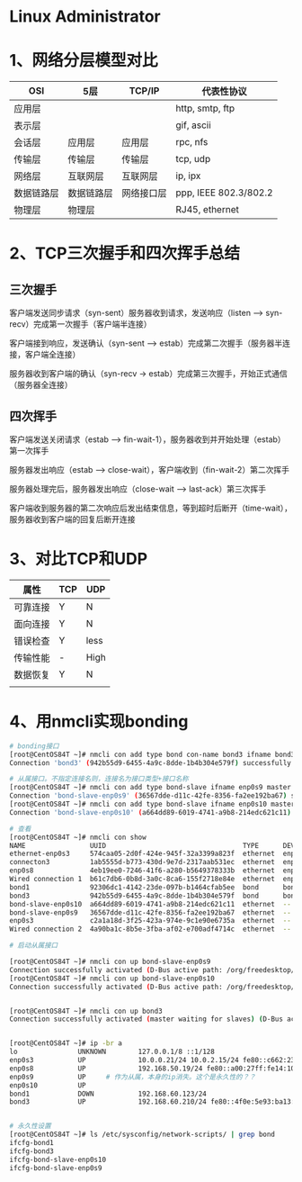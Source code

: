 # Linux Administrator

# 1、网络分层模型对比



| OSI        | 5层        | TCP/IP     | 代表性协议            |
| ---------- | ---------- | ---------- | --------------------- |
| 应用层     |            |            | http, smtp, ftp       |
| 表示层     |            |            | gif, ascii            |
| 会话层     | 应用层     | 应用层     | rpc, nfs              |
| 传输层     | 传输层     | 传输层     | tcp, udp              |
| 网络层     | 互联网层   | 互联网层   | ip, ipx               |
| 数据链路层 | 数据链路层 | 网络接口层 | ppp, IEEE 802.3/802.2 |
| 物理层     | 物理层     |            | RJ45, ethernet        |



# 2、TCP三次握手和四次挥手总结

## 三次握手

客户端发送同步请求（syn-sent）服务器收到请求，发送响应（listen --> syn-recv）完成第一次握手（客户端半连接）

客户端接到响应，发送确认（syn-sent --> estab）完成第二次握手（服务器半连接，客户端全连接）

服务器收到客户端的确认（syn-recv -> estab）完成第三次握手，开始正式通信（服务器全连接）



## 四次挥手

客户端发送关闭请求（estab --> fin-wait-1），服务器收到并开始处理（estab）第一次挥手

服务器发出响应（estab --> close-wait），客户端收到（fin-wait-2）第二次挥手

服务器处理完后，服务器发出响应（close-wait --> last-ack）第三次挥手

客户端收到服务器的第二次响应后发出结束信息，等到超时后断开（time-wait），服务器收到客户端的回复后断开连接





# 3、对比TCP和UDP



| 属性     | TCP  | UDP  |
| -------- | ---- | ---- |
| 可靠连接 | Y    | N    |
| 面向连接 | Y    | N    |
| 错误检查 | Y    | less |
| 传输性能 | -    | High |
| 数据恢复 | Y    | N    |
|          |      |      |





# 4、用nmcli实现bonding



```sh
# bonding接口
[root@CentOS84T ~]# nmcli con add type bond con-name bond3 ifname bond3 mode active-backup ipv4.method manual ipv4.addresses 192.168.60.210/24
Connection 'bond3' (942b55d9-6455-4a9c-8dde-1b4b304e579f) successfully added.

# 从属接口。不指定连接名则，连接名为接口类型+接口名称
[root@CentOS84T ~]# nmcli con add type bond-slave ifname enp0s9 master bond3
Connection 'bond-slave-enp0s9' (36567dde-d11c-42fe-8356-fa2ee192ba67) successfully added.
[root@CentOS84T ~]# nmcli con add type bond-slave ifname enp0s10 master bond3
Connection 'bond-slave-enp0s10' (a664dd89-6019-4741-a9b8-214edc621c11) successfully added.

# 查看
[root@CentOS84T ~]# nmcli con show
NAME                UUID                                  TYPE      DEVICE
ethernet-enp0s3     574caa05-2d0f-424e-945f-32a3399a823f  ethernet  enp0s3
connecton3          1ab5555d-b773-430d-9e7d-2317aab531ec  ethernet  enp0s9
enp0s8              4eb19ee0-7246-41f6-a280-b5649378333b  ethernet  enp0s8
Wired connection 1  b61c7db6-0b8d-3a0c-8ca6-155f2718e84e  ethernet  enp0s10
bond1               92306dc1-4142-23de-097b-b1464cfab5ee  bond      bond1
bond3               942b55d9-6455-4a9c-8dde-1b4b304e579f  bond      bond3
bond-slave-enp0s10  a664dd89-6019-4741-a9b8-214edc621c11  ethernet  --
bond-slave-enp0s9   36567dde-d11c-42fe-8356-fa2ee192ba67  ethernet  --
enp0s3              c2a1a18d-3f25-423a-974e-9c1e90e6735a  ethernet  --
Wired connection 2  4a90ba1c-8b5e-3fba-af02-e700adf4714c  ethernet  --

# 启动从属接口

[root@CentOS84T ~]# nmcli con up bond-slave-enp0s9
Connection successfully activated (D-Bus active path: /org/freedesktop/NetworkManager/ActiveConnection/9)
[root@CentOS84T ~]# nmcli con up bond-slave-enp0s10
Connection successfully activated (D-Bus active path: /org/freedesktop/NetworkManager/ActiveConnection/10)


[root@CentOS84T ~]# nmcli con up bond3
Connection successfully activated (master waiting for slaves) (D-Bus active path: /org/freedesktop/NetworkManager/ActiveConnection/11)


[root@CentOS84T ~]# ip -br a
lo               UNKNOWN        127.0.0.1/8 ::1/128
enp0s3           UP             10.0.0.21/24 10.0.2.15/24 fe80::c662:230e:8975:4447/64
enp0s8           UP             192.168.50.19/24 fe80::a00:27ff:fe14:1052/64
enp0s9           UP		# 作为从属，本身的ip消失。这个是永久性的？？
enp0s10          UP
bond1            DOWN           192.168.60.123/24
bond3            UP             192.168.60.210/24 fe80::4f0e:5e93:ba13:b6c8/64


# 永久性设置
[root@CentOS84T ~]# ls /etc/sysconfig/network-scripts/ | grep bond
ifcfg-bond1
ifcfg-bond3
ifcfg-bond-slave-enp0s10
ifcfg-bond-slave-enp0s9


```



